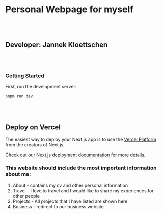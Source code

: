 # Personal Webpage for myself

<br /> <br />

## Developer: Jannek Kloettschen

<br /> <br />

### Getting Started

First, run the development server:

```bash
pnpm run dev
```

<br /> <br />

## Deploy on Vercel

The easiest way to deploy your Next.js app is to use the [Vercel Platform](https://vercel.com/new?utm_medium=default-template&filter=next.js&utm_source=create-next-app&utm_campaign=create-next-app-readme) from the creators of Next.js.

Check out our [Next.js deployment documentation](https://nextjs.org/docs/deployment) for more details.

### This website should include the most important information about me: 
1. About - contains my cv and other personal information
2. Travel - I love to travel and I would like to share my experiences for other people 
3. Projects - All projects that I have listed are shown here 
4. Business - redirect to our business website 
